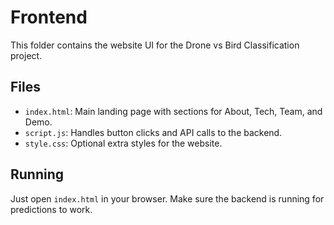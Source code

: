 # Frontend

This folder contains the website UI for the Drone vs Bird Classification project.

## Files
- `index.html`: Main landing page with sections for About, Tech, Team, and Demo.
- `script.js`: Handles button clicks and API calls to the backend.
- `style.css`: Optional extra styles for the website.

## Running
Just open `index.html` in your browser. Make sure the backend is running for predictions to work.

